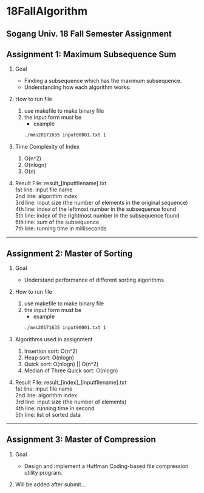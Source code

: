 # 18FallAlgorithm
Sogang Univ. 18 Fall Semester Assignment
---------------------------------------
## Assignment 1: Maximum Subsequence Sum

1. Goal
    + Finding a subsequence which has the maximum subsequence.
    + Understanding how each algorithm works.

2. How to run file
    1. use makefile to make binary file
    2. the input form must be 
        - example
        ```bash
        ./mms20171635 input00001.txt 1
        ```

3. Time Complexity of Index
    1. O(n^2)
    2. O(nlogn)
    3. O(n)

4. Result File: result_[inputfilename].txt <br>
    1st line: input file name<br>
    2nd line: algorithm index<br>
    3rd line: input size (the number of elements in the original sequence)<br>
    4th line: index of the leftmost number in the subsequence found<br>
    5th line: index of the rightmost number in the subsequence found<br>
    6th line: sum of the subsequence<br>
    7th line: running time in milliseconds<br>

-------------------------------------------
## Assignment 2: Master of Sorting

1. Goal
    + Understand performance of different sorting algorithms.

2. How to run file
    1. use makefile to make binary file
    2. the input form must be
        - example
        ```bash
        ./mms20171635 input00001.txt 1
        ```
3. Algorithms used in assignment
    1. Insertion sort: O(n^2)
    2. Heap sort: O(nlogn)
    3. Quick sort: O(nlogn) || O(n^2)
    4. Median of Three Quick sort: O(nlogn)

4. Result File: result_[index]_[inputfilename].txt <br>
    1st line: input file name<br>
    2nd line: algorithm index<br>
    3rd line: input size (the number of elements)<br>
    4th line: running time in second<br>
    5th line: list of sorted data<br>

-------------------------------------------
## Assignment 3: Master of Compression

1. Goal
    + Design and implement a Huffman Coding-based file compression utility program.

2. Will be added after submit...
